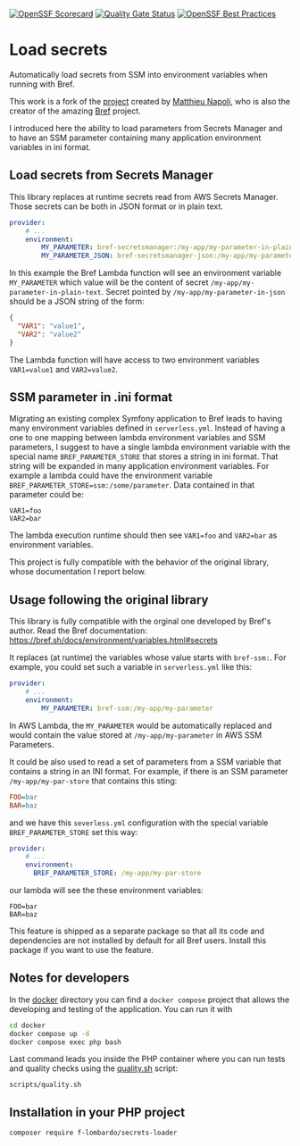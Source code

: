 [![OpenSSF Scorecard](https://api.securityscorecards.dev/projects/github.com/f-lombardo/secrets-loader/badge)](https://securityscorecards.dev/viewer/?uri=github.com/f-lombardo/secrets-loader)
[![Quality Gate Status](https://sonarcloud.io/api/project_badges/measure?project=f-lombardo_secrets-loader&metric=alert_status)](https://sonarcloud.io/summary/new_code?id=f-lombardo_secrets-loader)
[![OpenSSF Best Practices](https://www.bestpractices.dev/projects/8773/badge)](https://www.bestpractices.dev/projects/8773)

# Load secrets 
Automatically load secrets from SSM into environment variables when running with Bref.

This work is a fork of the [project](https://github.com/brefphp/secrets-loader) created by [Matthieu Napoli](https://github.com/mnapoli), who is also the creator of the amazing [Bref](https://bref.sh/) project.

I introduced here the ability to load parameters from Secrets Manager and to have an SSM parameter containing many application environment variables in ini format.

## Load secrets from Secrets Manager

This library replaces at runtime secrets read from AWS Secrets Manager. Those secrets can be both in JSON format or in plain text.

```yaml
provider:
    # ...
    environment:
        MY_PARAMETER: bref-secretsmanager:/my-app/my-parameter-in-plain-text
        MY_PARAMETER_JSON: bref-secretsmanager-json:/my-app/my-parameter-in-json
```

In this example the Bref Lambda function will see an environment variable `MY_PARAMETER` which value will be the content of secret `/my-app/my-parameter-in-plain-text`.
Secret pointed by `/my-app/my-parameter-in-json` should be a JSON string of the form:
```json
{
  "VAR1": "value1", 
  "VAR2": "value2"
}
```
The Lambda function will have access to two environment variables `VAR1=value1` and `VAR2=value2`.

## SSM parameter in .ini format

Migrating an existing complex Symfony application to Bref leads to having many environment variables defined in `serverless.yml`.
Instead of having a one to one mapping between lambda environment variables and SSM parameters, 
I suggest to have a single lambda environment variable with the special name `BREF_PARAMETER_STORE` that stores a string in ini format. 
That string will be expanded in many application environment variables.
For example a lambda could have the environment variable `BREF_PARAMETER_STORE=ssm:/some/parameter`. Data contained in that parameter could be:
```
VAR1=foo
VAR2=bar
```
The lambda execution runtime should then see `VAR1=foo` and `VAR2=bar` as environment variables.

This project is fully compatible with the behavior of the original library, whose documentation I report below.

## Usage following the original library

This library is fully compatible with the orginal one developed by Bref's author.
Read the Bref documentation: https://bref.sh/docs/environment/variables.html#secrets

It replaces (at runtime) the variables whose value starts with `bref-ssm:`. For example, you could set such a variable in `serverless.yml` like this:

```yaml
provider:
    # ...
    environment:
        MY_PARAMETER: bref-ssm:/my-app/my-parameter
```

In AWS Lambda, the `MY_PARAMETER` would be automatically replaced and would contain the value stored at `/my-app/my-parameter` in AWS SSM Parameters.

It could be also used to read a set of parameters from a SSM variable that contains a string in an INI format. 
For example, if there is an SSM parameter `/my-app/my-par-store` that contains this sting:
```ini
FOO=bar
BAR=baz
```
and we have this `severless.yml` configuration with the special variable `BREF_PARAMETER_STORE` set this way:
```yaml
provider:
    # ...
    environment:
      BREF_PARAMETER_STORE: /my-app/my-par-store
```
our lambda will see the these environment variables:
```shell
FOO=bar
BAR=baz
```

This feature is shipped as a separate package so that all its code and dependencies are not installed by default for all Bref users. Install this package if you want to use the feature.

## Notes for developers

In the [docker](/docker) directory you can find a `docker compose` project that allows the developing and testing of the application.
You can run it with
```bash
cd docker 
docker compose up -d
docker compose exec php bash
```
Last command leads you inside the PHP container where you can run tests and quality checks using the [quality.sh](scripts/quality.sh) script:
```shell
scripts/quality.sh
```

## Installation in your PHP project

```
composer require f-lombardo/secrets-loader
```

